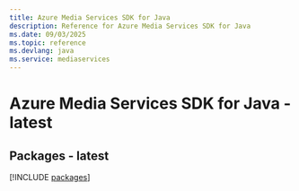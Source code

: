 ```yaml
---
title: Azure Media Services SDK for Java
description: Reference for Azure Media Services SDK for Java
ms.date: 09/03/2025
ms.topic: reference
ms.devlang: java
ms.service: mediaservices
---
```

# Azure Media Services SDK for Java - latest
## Packages - latest
[!INCLUDE [packages](media-services-index.md)]